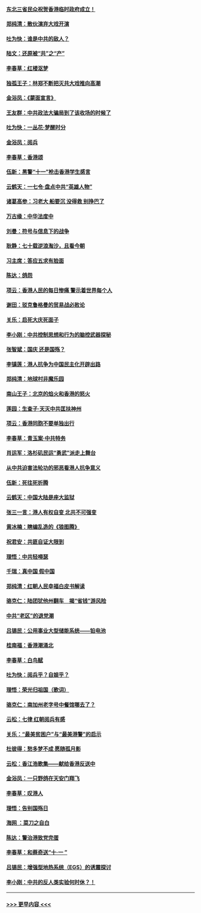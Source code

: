 #### [东北三省民众祝贺香港临时政府成立！](../pages/nsc993/n11571215.md?t=10060756) 
#### [郑纯清：散伙演弃大戏开演](../pages/nsc993/n11570826.md?t=10060756) 
#### [吐为快：谁是中共的敌人？](../pages/nsc993/n11570817.md?t=10060756) 
#### [陆文：还原被“共”之“产”](../pages/nsc993/n11570798.md?t=10060756) 
#### [李春草：红楼沤梦](../pages/nsc993/n11569673.md?t=10060756) 
#### [独孤王子：林郑不断把灭共大戏推向高潮](../pages/nsc993/n11569381.md?t=10060756) 
#### [金浴凤：《蒙面宣言》](../pages/nsc993/n11569368.md?t=10060756) 
#### [王友群：中共政法大骗局到了该收场的时候了](../pages/nsc993/n11568940.md?t=10060756) 
#### [吐为快：一丛花‧梦醒时分](../pages/nsc993/n11567491.md?t=10060756) 
#### [金浴凤：阅兵](../pages/nsc993/n11567454.md?t=10060756) 
#### [李春草：香港颂](../pages/nsc993/n11567444.md?t=10060756) 
#### [伍新：黑警“十一”枪击香港学生感言](../pages/nsc993/n11567426.md?t=10060756) 
#### [云鹤天：一七令‧盘点中共“英雄人物”](../pages/nsc993/n11567091.md?t=10060756) 
#### [诸葛高参：习老大 船要沉 没得救 别挣巴了](../pages/nsc993/n11566976.md?t=10060756) 
#### [万古缘：中华法度中](../pages/nsc993/n11566726.md?t=10060756) 
#### [刘曼：符号与信息下的战争](../pages/nsc993/n11564655.md?t=10060756) 
#### [耿静：七十载逆浪淘沙，且看今朝](../pages/nsc993/n11564520.md?t=10060756) 
#### [习主席：答应五求有脸面](../pages/nsc993/n11563953.md?t=10060756) 
#### [陈达：鸽怨](../pages/nsc993/n11561879.md?t=10060756) 
#### [项云：香港人民的每日惨痛  警示着世界每个人](../pages/nsc993/n11559273.md?t=10060756) 
#### [谢田：驳克鲁格曼的贸易战必败论](../pages/nsc993/n11555840.md?t=10060756) 
#### [关乐：启死大庆死面子](../pages/nsc993/n11556823.md?t=10060756) 
#### [李小刚：中共控制思想和行为的脑控武器探秘](../pages/nsc993/n11556776.md?t=10060756) 
#### [张智斌：国庆  还是国殇？](../pages/nsc993/n11556617.md?t=10060756) 
#### [李镇莲：港人抗争为中国民主化开辟出路](../pages/nsc993/n11556570.md?t=10060756) 
#### [郑纯清：地球村非魔乐园](../pages/nsc993/n11555415.md?t=10060756) 
#### [南山王子：北京的焰火和香港的怒火](../pages/nsc993/n11555318.md?t=10060756) 
#### [莲园：生查子·天灭中共匡扶神州](../pages/nsc993/n11555302.md?t=10060756) 
#### [项云：香港同胞不要单独出行](../pages/nsc993/n11555276.md?t=10060756) 
#### [李春草：青玉案‧中共特务](../pages/nsc993/n11552356.md?t=10060756) 
#### [肖运军：洛杉矶民运“勇武”派走上舞台](../pages/nsc993/n11551595.md?t=10060756) 
#### [从中共迫害法轮功的邪恶看港人抗争意义](../pages/nsc993/n11540858.md?t=10060756) 
#### [伍新：死往死折腾](../pages/nsc993/n11550174.md?t=10060756) 
#### [云鹤天：中国大陆是座大监狱](../pages/nsc993/n11550155.md?t=10060756) 
#### [张三一言：港人有权自变 北共不可强变](../pages/nsc993/n11550132.md?t=10060756) 
#### [黄冰楠：瞎编乱造的《狼图腾》](../pages/nsc993/n11550082.md?t=10060756) 
#### [祝君安：共匪自证大限到](../pages/nsc993/n11550041.md?t=10060756) 
#### [理悟：中共轻嘚瑟](../pages/nsc993/n11547978.md?t=10060756) 
#### [千瑞：真中国 假中国](../pages/nsc993/n11547865.md?t=10060756) 
#### [郑纯清：红朝人民幸福白皮书解读](../pages/nsc993/n11547499.md?t=10060756) 
#### [骆克仁：陆团犹他州翻车　揭“省钱”游风险](../pages/nsc993/n11546977.md?t=10060756) 
#### [中共“老区”的退党潮](../pages/nsc993/n11545995.md?t=10060756) 
#### [吕锡民：公用事业大型储能系统——铅电池](../pages/nsc993/n11545701.md?t=10060756) 
#### [桂南福：香港潮涌北](../pages/nsc993/n11545682.md?t=10060756) 
#### [李春草：白鸟赋](../pages/nsc993/n11545663.md?t=10060756) 
#### [吐为快：阅兵乎？自娱乎？](../pages/nsc993/n11545625.md?t=10060756) 
#### [理悟：荣光归祖国（歌词）](../pages/nsc993/n11545616.md?t=10060756) 
#### [骆克仁：南加州老字号中餐馆哪去了？](../pages/nsc993/n11545120.md?t=10060756) 
#### [云松：七律 红朝阅兵有感](../pages/nsc993/n11542394.md?t=10060756) 
#### [关乐：“最美贫困户”与“最美港警”的启示](../pages/nsc993/n11542252.md?t=10060756) 
#### [杜彼得：愁多梦不成 愿随孤月影](../pages/nsc993/n11540296.md?t=10060756) 
#### [云松：香江浩歌集——献给香港反送中](../pages/nsc993/n11540149.md?t=10060756) 
#### [金浴凤：一只野鸽在天安门翔飞](../pages/nsc993/n11540280.md?t=10060756) 
#### [李春草：叹港人](../pages/nsc993/n11540119.md?t=10060756) 
#### [理悟：告别国殇日](../pages/nsc993/n11539610.md?t=10060756) 
#### [海网 ：菜刀之自白](../pages/nsc993/n11539597.md?t=10060756) 
#### [陈达：警治港致党完蛋](../pages/nsc993/n11538127.md?t=10060756) 
#### [李春草：和蔡奇送“十·一 ”](../pages/nsc993/n11537810.md?t=10060756) 
#### [吕锡民：增强型地热系统（EGS）的诱震探讨](../pages/nsc993/n11537765.md?t=10060756) 
#### [李小刚：中共的反人类实验何时休？！](../pages/nsc993/n11537669.md?t=10060756) 

----
#### [ >>> 更早内容 <<< ](../indexes/nsc993-earlier.md)
